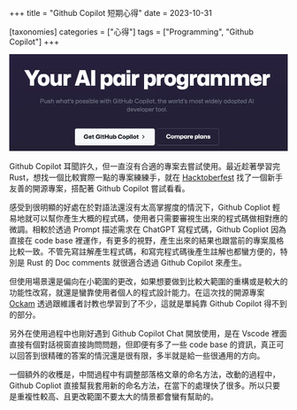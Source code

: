 +++
title = "Github Copilot 短期心得"
date = 2023-10-31

[taxonomies]
categories = ["心得"]
tags = ["Programming", "Github Copilot"]
+++

![](github-copliot.webp)

Github Copilot 耳聞許久，但一直沒有合適的專案去嘗試使用。最近趁著學習完 Rust，想找一個比較實際一點的專案練練手，就在 [Hacktoberfest](https://hacktoberfest.com/) 找了一個新手友善的開源專案，搭配著 Github Copilot 嘗試看看。

<!-- more -->

感受到很明顯的好處在於對語法還沒有太高掌握度的情況下，Github Copliot 輕易地就可以幫你產生大概的程式碼，使用者只需要審視生出來的程式碼做相對應的微調。相較於透過 Prompt 描述需求在 ChatGPT 寫程式碼，Github Copliot 因為直接在 code base 裡運作，有更多的視野，產生出來的結果也跟當前的專案風格比較一致。不管先寫註解產生程式碼，和寫完程式碼後產生註解也都蠻方便的，特別是 Rust 的 Doc comments 就很適合透過 Github Copilot 來產生。

但使用場景還是偏向在小範圍的更改，如果想要做到比較大範圍的重構或是較大的功能性改寫，就還是蠻靠使用者個人的程式設計能力。在這次找的開源專案 [Ockam](https://github.com/build-trust) 透過跟維護者討教也學習到了不少，這就是單純靠 Github Copilot 得不到的部分。

另外在使用過程中也剛好遇到 Github Copilot Chat 開放使用，是在 Vscode 裡面直接有個對話視窗直接詢問問題，但即便有多了一些 code base 的資訊，真正可以回答到很精確的答案的情況還是很有限，多半就是給一些很通用的方向。

一個額外的收穫是，中間過程中有調整部落格文章的命名方法，改動的過程中，Github Copliot 直接幫我套用新的命名方法，在當下的處理快了很多。所以只要是重複性較高、且更改範圍不要太大的情景都會蠻有幫助的。
